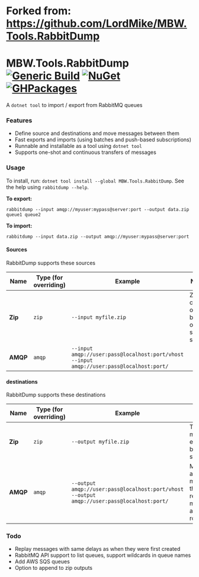# Forked from: https://github.com/LordMike/MBW.Tools.RabbitDump

# MBW.Tools.RabbitDump [![Generic Build](https://github.com/LordMike/MBW.Tools.RabbitDump/actions/workflows/dotnet.yml/badge.svg)](https://github.com/LordMike/MBW.Tools.RabbitDump/actions/workflows/dotnet.yml) [![NuGet](https://img.shields.io/nuget/v/MBW.Tools.RabbitDump.svg)](https://www.nuget.org/packages/MBW.Tools.RabbitDump) [![GHPackages](https://img.shields.io/badge/package-alpha-green)](https://github.com/LordMike/MBW.Tools.RabbitDump/packages/703170)

A `dotnet tool` to import / export from RabbitMQ queues

### Features

* Define source and destinations and move messages between them
* Fast exports and imports (using batches and push-based subscriptions)
* Runnable and installable as a tool using `dotnet tool`
* Supports one-shot and continuous transfers of messages

### Usage

To install, run: `dotnet tool install --global MBW.Tools.RabbitDump`. See the help using `rabbitdump --help`.

**To export:**
```
rabbitdump --input amqp://myuser:mypass@server:port --output data.zip queue1 queue2
```

**To import:**
```
rabbitdump --input data.zip --output amqp://myuser:mypass@server:port
```

#### Sources

RabbitDump supports these sources

| Name | Type (for overriding) | Example | Notes |
|----|----|----|----|
| **Zip**  | `zip` | `--input myfile.zip` | Zips can only be a one-shot source |
| **AMQP** | `amqp` | `--input amqp://user:pass@localhost:port/vhost`<br/>`--input amqp://user:pass@localhost:port/` | |

#### destinations

RabbitDump supports these destinations

| Name | Type (for overriding) | Example | Notes |
|----|----|----|----|
| **Zip**  | `zip` | `--output myfile.zip` | The zip must not exist before starting |
| **AMQP** | `amqp` | `--output amqp://user:pass@localhost:port/vhost`<br/>`--output amqp://user:pass@localhost:port/` | Messages are mandatory, the receiver must be able to route them |

### Todo

* Replay messages with same delays as when they were first created
* RabbitMQ API support to list queues, support wildcards in queue names
* Add AWS SQS queues
* Option to append to zip outputs
